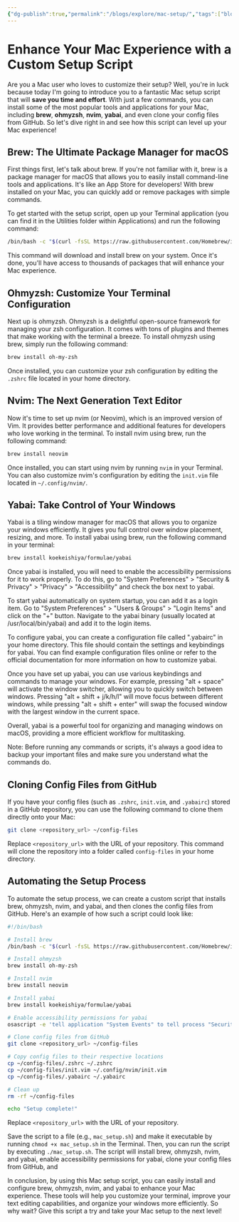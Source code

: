 ```yaml
---
{"dg-publish":true,"permalink":"/blogs/explore/mac-setup/","tags":["blogs"],"created":"2023-09-13T21:59:39.000+08:00","updated":"2023-10-31T21:04:47.328+08:00"}
---
```


# Enhance Your Mac Experience with a Custom Setup Script

Are you a Mac user who loves to customize their setup? Well, you're in luck because today I'm going to introduce you to a fantastic Mac setup script that will **save you time and effort**. With just a few commands, you can install some of the most popular tools and applications for your Mac, including **brew**, **ohmyzsh**, **nvim**, **yabai**, and even clone your config files from GitHub. So let's dive right in and see how this script can level up your Mac experience!

## Brew: The Ultimate Package Manager for macOS

First things first, let's talk about brew. If you're not familiar with it, brew is a package manager for macOS that allows you to easily install command-line tools and applications. It's like an App Store for developers! With brew installed on your Mac, you can quickly add or remove packages with simple commands.

To get started with the setup script, open up your Terminal application (you can find it in the Utilities folder within Applications) and run the following command:

```bash
/bin/bash -c "$(curl -fsSL https://raw.githubusercontent.com/Homebrew/install/HEAD/install.sh)"
```

This command will download and install brew on your system. Once it's done, you'll have access to thousands of packages that will enhance your Mac experience.

## Ohmyzsh: Customize Your Terminal Configuration

Next up is ohmyzsh. Ohmyzsh is a delightful open-source framework for managing your zsh configuration. It comes with tons of plugins and themes that make working with the terminal a breeze. To install ohmyzsh using brew, simply run the following command:

```bash
brew install oh-my-zsh
```

Once installed, you can customize your zsh configuration by editing the `.zshrc` file located in your home directory.

## Nvim: The Next Generation Text Editor

Now it's time to set up nvim (or Neovim), which is an improved version of Vim. It provides better performance and additional features for developers who love working in the terminal. To install nvim using brew, run the following command:

```bash
brew install neovim
```

Once installed, you can start using nvim by running `nvim` in your Terminal. You can also customize nvim's configuration by editing the `init.vim` file located in `~/.config/nvim/`.


## Yabai: Take Control of Your Windows

Yabai is a tiling window manager for macOS that allows you to organize your windows efficiently. It gives you full control over window placement, resizing, and more. To install yabai using brew, run the following command in your terminal:

```bash
brew install koekeishiya/formulae/yabai
```

Once yabai is installed, you will need to enable the accessibility permissions for it to work properly. To do this, go to "System Preferences" > "Security & Privacy" > "Privacy" > "Accessibility" and check the box next to yabai.

To start yabai automatically on system startup, you can add it as a login item. Go to "System Preferences" > "Users & Groups" > "Login Items" and click on the "+" button. Navigate to the yabai binary (usually located at /usr/local/bin/yabai) and add it to the login items.

To configure yabai, you can create a configuration file called ".yabairc" in your home directory. This file should contain the settings and keybindings for yabai. You can find example configuration files online or refer to the official documentation for more information on how to customize yabai.

Once you have set up yabai, you can use various keybindings and commands to manage your windows. For example, pressing "alt + space" will activate the window switcher, allowing you to quickly switch between windows. Pressing "alt + shift + j/k/h/l" will move focus between different windows, while pressing "alt + shift + enter" will swap the focused window with the largest window in the current space.

Overall, yabai is a powerful tool for organizing and managing windows on macOS, providing a more efficient workflow for multitasking.



Note: Before running any commands or scripts, it's always a good idea to backup your important files and make sure you understand what the commands do.

## Cloning Config Files from GitHub

If you have your config files (such as `.zshrc`, `init.vim`, and `.yabairc`) stored in a GitHub repository, you can use the following command to clone them directly onto your Mac:

```bash
git clone <repository_url> ~/config-files
```

Replace `<repository_url>` with the URL of your repository. This command will clone the repository into a folder called `config-files` in your home directory.

## Automating the Setup Process

To automate the setup process, we can create a custom script that installs brew, ohmyzsh, nvim, and yabai, and then clones the config files from GitHub. Here's an example of how such a script could look like:

```bash
#!/bin/bash

# Install brew
/bin/bash -c "$(curl -fsSL https://raw.githubusercontent.com/Homebrew/install/HEAD/install.sh)"

# Install ohmyzsh
brew install oh-my-zsh

# Install nvim
brew install neovim

# Install yabai
brew install koekeishiya/formulae/yabai

# Enable accessibility permissions for yabai
osascript -e 'tell application "System Events" to tell process "Security & Privacy" to tell window 1 to click checkbox 1 of row 2 of table 1 of scroll area 1'

# Clone config files from GitHub
git clone <repository_url> ~/config-files

# Copy config files to their respective locations
cp ~/config-files/.zshrc ~/.zshrc
cp ~/config-files/init.vim ~/.config/nvim/init.vim
cp ~/config-files/.yabairc ~/.yabairc

# Clean up
rm -rf ~/config-files

echo "Setup complete!"
```

Replace `<repository_url>` with the URL of your repository.

Save the script to a file (e.g., `mac_setup.sh`) and make it executable by running `chmod +x mac_setup.sh` in the Terminal. Then, you can run the script by executing `./mac_setup.sh`. The script will install brew, ohmyzsh, nvim, and yabai, enable accessibility permissions for yabai, clone your config files from GitHub, and

In conclusion, by using this Mac setup script, you can easily install and configure brew, ohmyzsh, nvim, and yabai to enhance your Mac experience. These tools will help you customize your terminal, improve your text editing capabilities, and organize your windows more efficiently. So why wait? Give this script a try and take your Mac setup to the next level!